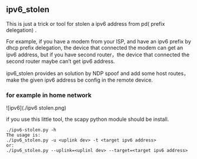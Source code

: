 ##  ipv6_stolen

This is just a trick or tool for stolen a ipv6 address from pd( prefix delegation) . 

For example, if you have a modem from your ISP, and have an ipv6 prefix by dhcp prefix delegation, the device that connected the modem can  get an ipv6 address, but if you have second router，the device that connected the second router maybe can’t get ipv6 address. 

ipv6_stolen provides an solution by NDP spoof and add some host routes，make the given ipv6 address be config in the remote device.  

### for example in home network

![ipv6](./ipv6 stolen.png)


if you use this little tool, the scapy python module should be install. 

````
./ipv6-stolen.py -h 
The usage is: 
./ipv6_stolen.py -u <uplink dev> -t <target ipv6 address>
or: 
./ipv6_stolen.py --uplink=<uplinl dev> --target=<target ipv6 address>

````


